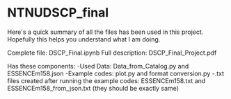 # NTNUDSCP_final

Here's a quick summary of all the files has been used in this project. Hopefully this helps you understand what I am doing.

Complete file: DSCP_Final.ipynb
Full description: DSCP_Final_Project.pdf

Has these components:
-Used Data: Data_from_Catalog.py and ESSENCEm158.json
-Example codes: plot.py and format conversion.py
-.txt files created after running the example codes: ESSENCEm158.txt and ESSENCEm158_from_json.txt (they should be exactly same)


